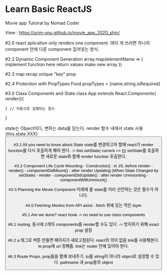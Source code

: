 # Learn Basic ReactJS

Movie app Tutoiral
by Nomad Coder

View : https://urim-snu.github.io/movie_app_2020_shin/

#2.0
react aplication only renders one component.
여러 개 쓰러면 하나의 component 안에 다른 component 집어넣는 방식.

#2.2 Dynamic Component Generation
array.map(elementName => {
implement function here
return values make new array
})

#2.3 map recap
unique "key" prop

#2.4 Protection with PropTypes
Food.propTypes = {name.string.isRequired}

#3.0 Class Components and State
class App extends React.Components{
render(){

    } // 자동으로 실행되는 함수

}

state는 Object이다, 변하는 data를 담는다.
render 함수 내에서 state 사용 {this.state.XXX}
<button onClick={this.add}>

#3.1 All you need to know about State
state를 변경하고자 할때 react가 render function를 다시 호출하게 해야 한다.
-> this.setState( current => {})
setState를 호출하면 새로운 state와 함께 render function 호출한다.

#3.2 Component Life Cycle
Mounting - Constructor() : in JS, before render - render() - componentDidMount() : after render
Updating (When State Changed by setState) - render - componentDidUpdate() : after render
Unmounting - componentWillUnmount()

#3.3 Planning the Movie Component
미래에 쓸 state를 미리 선언하는 것은 필수가 아니다.

#4.0 Fetching Movies from API
axios : fetch 위에 있는 작은 layer

#5.1 Are we done?
react hook -> no need to use class components

#6.1
routing, 동시에 2개의 components를 render할 수도 있다.
-> 방지하기 위해 exact prop 설정

#6.2
a 태그로 버튼 만들면 페이지가 새로고침된다. react의 의미 없음
link를 사용해본다. to prop에 url 정해줌.
link는 router 안에 있어야 한다.

#6.3
Route Props, prop들을 함께 보내주기.
to를 string이 아니라 object로 설정할 수 있다. pathname 과 prop들의 object
